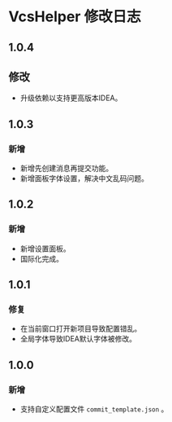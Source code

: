 <!-- Keep a Changelog guide -> https://keepachangelog.com -->

# VcsHelper 修改日志

## 1.0.4
## 修改
- 升级依赖以支持更高版本IDEA。

## 1.0.3
### 新增
- 新增先创建消息再提交功能。
- 新增面板字体设置，解决中文乱码问题。

## 1.0.2
### 新增
- 新增设置面板。
- 国际化完成。

## 1.0.1
### 修复
- 在当前窗口打开新项目导致配置错乱。
- 全局字体导致IDEA默认字体被修改。

## 1.0.0
### 新增
- 支持自定义配置文件 `commit_template.json` 。

